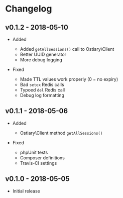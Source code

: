# Changelog

## v0.1.2 - 2018-05-10

* Added
  * Added `getAllSessions()` call to Ostiary\Client
  * Better UUID generator
  * More debug logging

* Fixed
  * Made TTL values work properly (0 = no expiry)
  * Bad `setex` Redis calls
  * Typoed `del` Redis call
  * Debug log formatting

## v0.1.1 - 2018-05-06

* Added
  * Ostiary\Client method `getAllSessions()`

* Fixed
  * phpUnit tests
  * Composer definitions
  * Travis-CI settings

## v0.1.0 - 2018-05-05

* Initial release
